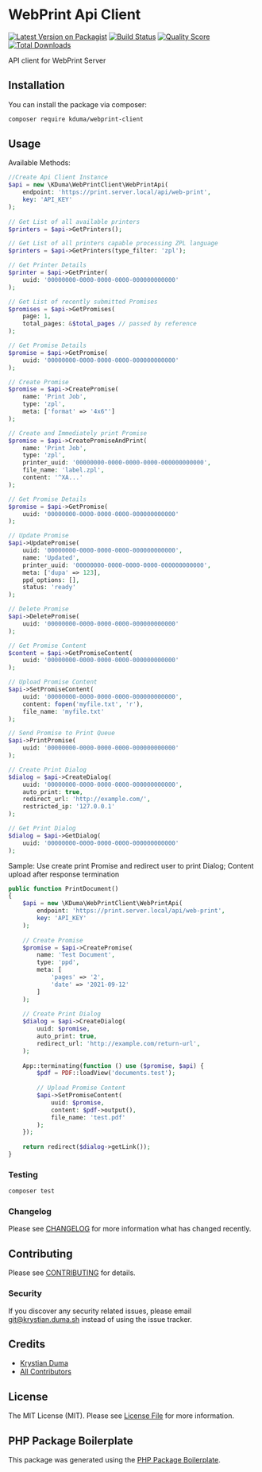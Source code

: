 # WebPrint Api Client

[![Latest Version on Packagist](https://img.shields.io/packagist/v/kduma/webprint-client.svg?style=flat-square)](https://packagist.org/packages/kduma/webprint-client)
[![Build Status](https://img.shields.io/travis/kduma/webprint-client/master.svg?style=flat-square)](https://travis-ci.org/kduma/webprint-client)
[![Quality Score](https://img.shields.io/scrutinizer/g/kduma/webprint-client.svg?style=flat-square)](https://scrutinizer-ci.com/g/kduma/webprint-client)
[![Total Downloads](https://img.shields.io/packagist/dt/kduma/webprint-client.svg?style=flat-square)](https://packagist.org/packages/kduma/webprint-client)

API client for WebPrint Server

## Installation

You can install the package via composer:

```bash
composer require kduma/webprint-client
```

## Usage

Available Methods:

```php
//Create Api Client Instance
$api = new \KDuma\WebPrintClient\WebPrintApi(
    endpoint: 'https://print.server.local/api/web-print', 
    key: 'API_KEY'
);
    
// Get List of all available printers
$printers = $api->GetPrinters();

// Get List of all printers capable processing ZPL language
$printers = $api->GetPrinters(type_filter: 'zpl');

// Get Printer Details
$printer = $api->GetPrinter(
    uuid: '00000000-0000-0000-0000-000000000000'
);

// Get List of recently submitted Promises
$promises = $api->GetPromises(
    page: 1, 
    total_pages: &$total_pages // passed by reference
);

// Get Promise Details
$promise = $api->GetPromise(
    uuid: '00000000-0000-0000-0000-000000000000'
);

// Create Promise
$promise = $api->CreatePromise(
    name: 'Print Job', 
    type: 'zpl',
    meta: ['format' => '4x6"']
);

// Create and Immediately print Promise
$promise = $api->CreatePromiseAndPrint(
    name: 'Print Job',
    type: 'zpl',
    printer_uuid: '00000000-0000-0000-0000-000000000000',
    file_name: 'label.zpl',
    content: '^XA...'
);

// Get Promise Details
$promise = $api->GetPromise(
    uuid: '00000000-0000-0000-0000-000000000000'
);

// Update Promise
$api->UpdatePromise(
    uuid: '00000000-0000-0000-0000-000000000000', 
    name: 'Updated', 
    printer_uuid: '00000000-0000-0000-0000-000000000000', 
    meta: ['dupa' => 123],
    ppd_options: [], 
    status: 'ready'
);

// Delete Promise
$api->DeletePromise(
    uuid: '00000000-0000-0000-0000-000000000000'
);

// Get Promise Content
$content = $api->GetPromiseContent(
    uuid: '00000000-0000-0000-0000-000000000000'
);

// Upload Promise Content
$api->SetPromiseContent(
    uuid: '00000000-0000-0000-0000-000000000000', 
    content: fopen('myfile.txt', 'r'), 
    file_name: 'myfile.txt'
);

// Send Promise to Print Queue
$api->PrintPromise(
    uuid: '00000000-0000-0000-0000-000000000000'
);

// Create Print Dialog
$dialog = $api->CreateDialog(
    uuid: '00000000-0000-0000-0000-000000000000',
    auto_print: true,
    redirect_url: 'http://example.com/',
    restricted_ip: '127.0.0.1'
);

// Get Print Dialog
$dialog = $api->GetDialog(
    uuid: '00000000-0000-0000-0000-000000000000'
);
```

Sample: Use create print Promise and redirect user to print Dialog; Content upload after response termination
```php
public function PrintDocument()
{
    $api = new \KDuma\WebPrintClient\WebPrintApi(
        endpoint: 'https://print.server.local/api/web-print', 
        key: 'API_KEY'
    );
    
    // Create Promise
    $promise = $api->CreatePromise(
        name: 'Test Document', 
        type: 'ppd',
        meta: [
            'pages' => '2',
            'date' => '2021-09-12'
        ]
    );
    
    // Create Print Dialog
    $dialog = $api->CreateDialog(
        uuid: $promise,
        auto_print: true,
        redirect_url: 'http://example.com/return-url',
    );
    
    App::terminating(function () use ($promise, $api) {
        $pdf = PDF::loadView('documents.test');
    
        // Upload Promise Content
        $api->SetPromiseContent(
            uuid: $promise, 
            content: $pdf->output(), 
            file_name: 'test.pdf'
        );
    });
    
    return redirect($dialog->getLink());
}
```

### Testing

``` bash
composer test
```

### Changelog

Please see [CHANGELOG](CHANGELOG.md) for more information what has changed recently.

## Contributing

Please see [CONTRIBUTING](CONTRIBUTING.md) for details.

### Security

If you discover any security related issues, please email git@krystian.duma.sh instead of using the issue tracker.

## Credits

- [Krystian Duma](https://github.com/kduma)
- [All Contributors](../../contributors)

## License

The MIT License (MIT). Please see [License File](LICENSE.md) for more information.

## PHP Package Boilerplate

This package was generated using the [PHP Package Boilerplate](https://laravelpackageboilerplate.com).
